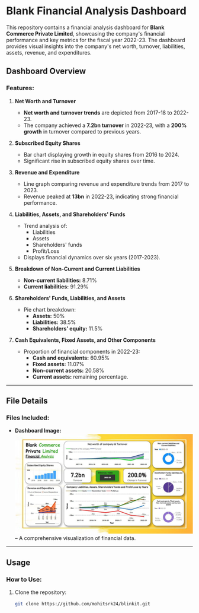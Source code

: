 # Blank Financial Analysis Dashboard

This repository contains a financial analysis dashboard for **Blank Commerce Private Limited**, showcasing the company's financial performance and key metrics for the fiscal year 2022-23. The dashboard provides visual insights into the company's net worth, turnover, liabilities, assets, revenue, and expenditures.

## Dashboard Overview

### Features:

1. **Net Worth and Turnover**
   - **Net worth and turnover trends** are depicted from 2017-18 to 2022-23.
   - The company achieved a **7.2bn turnover** in 2022-23, with a **200% growth** in turnover compared to previous years.

2. **Subscribed Equity Shares**
   - Bar chart displaying growth in equity shares from 2016 to 2024.
   - Significant rise in subscribed equity shares over time.

3. **Revenue and Expenditure**
   - Line graph comparing revenue and expenditure trends from 2017 to 2023.
   - Revenue peaked at **13bn** in 2022-23, indicating strong financial performance.

4. **Liabilities, Assets, and Shareholders' Funds**
   - Trend analysis of:
     - Liabilities
     - Assets
     - Shareholders' funds
     - Profit/Loss
   - Displays financial dynamics over six years (2017-2023).

5. **Breakdown of Non-Current and Current Liabilities**
   - **Non-current liabilities:** 8.71%
   - **Current liabilities:** 91.29%

6. **Shareholders' Funds, Liabilities, and Assets**
   - Pie chart breakdown:
     - **Assets:** 50%
     - **Liabilities:** 38.5%
     - **Shareholders' equity:** 11.5%

7. **Cash Equivalents, Fixed Assets, and Other Components**
   - Proportion of financial components in 2022-23:
     - **Cash and equivalents:** 60.95%
     - **Fixed assets:** 11.07%
     - **Non-current assets:** 20.58%
     - **Current assets:** remaining percentage.

---

## File Details

### Files Included:
- **Dashboard Image:**  
  ![Financial Analysis Dashboard](dashboard_image.jpeg "Financial Analysis Dashboard") – A comprehensive visualization of financial data.

---

## Usage

### How to Use:
1. Clone the repository:
   ```bash
   git clone https://github.com/mohitsrk24/blinkit.git
